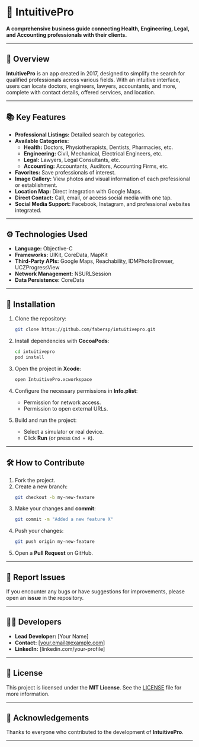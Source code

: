 # 📱 **IntuitivePro**

**A comprehensive business guide connecting Health, Engineering, Legal, and Accounting professionals with their clients.**

---

## 📝 **Overview**

**IntuitivePro** is an app created in 2017, designed to simplify the search for qualified professionals across various fields. With an intuitive interface, users can locate doctors, engineers, lawyers, accountants, and more, complete with contact details, offered services, and location.

---

## 📚 **Key Features**

- **Professional Listings:** Detailed search by categories.
- **Available Categories:**
   - **Health:** Doctors, Physiotherapists, Dentists, Pharmacies, etc.  
   - **Engineering:** Civil, Mechanical, Electrical Engineers, etc.  
   - **Legal:** Lawyers, Legal Consultants, etc.  
   - **Accounting:** Accountants, Auditors, Accounting Firms, etc.  
- **Favorites:** Save professionals of interest.
- **Image Gallery:** View photos and visual information of each professional or establishment.
- **Location Map:** Direct integration with Google Maps.
- **Direct Contact:** Call, email, or access social media with one tap.
- **Social Media Support:** Facebook, Instagram, and professional websites integrated.

---

## ⚙️ **Technologies Used**

- **Language:** Objective-C  
- **Frameworks:** UIKit, CoreData, MapKit  
- **Third-Party APIs:** Google Maps, Reachability, IDMPhotoBrowser, UCZProgressView  
- **Network Management:** NSURLSession  
- **Data Persistence:** CoreData  

---

## 🚀 **Installation**

1. Clone the repository:
   ```bash
   git clone https://github.com/fabersp/intuitivepro.git
   ```

2. Install dependencies with **CocoaPods**:
   ```bash
   cd intuitivepro
   pod install
   ```

3. Open the project in **Xcode**:
   ```bash
   open IntuitivePro.xcworkspace
   ```

4. Configure the necessary permissions in **Info.plist**:
   - Permission for network access.
   - Permission to open external URLs.

5. Build and run the project:
   - Select a simulator or real device.
   - Click **Run** (or press `Cmd + R`).

---

## 🛠️ **How to Contribute**

1. Fork the project.
2. Create a new branch:
   ```bash
   git checkout -b my-new-feature
   ```
3. Make your changes and **commit**:
   ```bash
   git commit -m "Added a new feature X"
   ```
4. Push your changes:
   ```bash
   git push origin my-new-feature
   ```
5. Open a **Pull Request** on GitHub.

---

## 🐛 **Report Issues**

If you encounter any bugs or have suggestions for improvements, please open an **issue** in the repository.

---

## 🧑‍💻 **Developers**

- **Lead Developer:** [Your Name]
- **Contact:** [your.email@example.com]
- **LinkedIn:** [linkedin.com/your-profile]

---

## 📜 **License**

This project is licensed under the **MIT License**. See the [LICENSE](LICENSE) file for more information.

---

## 🌟 **Acknowledgements**

Thanks to everyone who contributed to the development of **IntuitivePro**.

---


